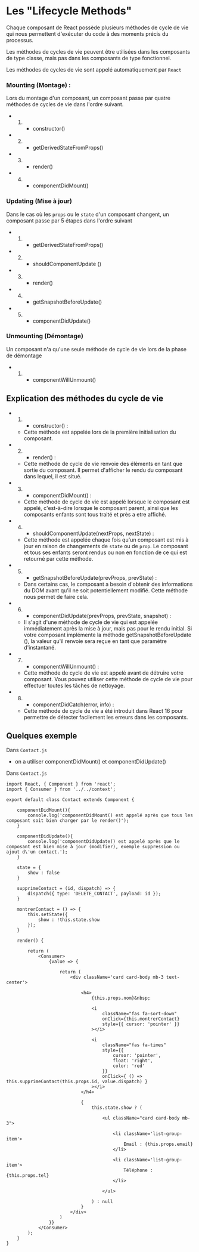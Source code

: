 # Les "Lifecycle Methods"

Chaque composant de React possède plusieurs méthodes de cycle de vie qui nous permettent d'exécuter du code à des moments précis du processus.

Les méthodes de cycles de vie peuvent être utilisées dans les composants de type classe, mais pas dans les composants de type fonctionnel.

Les méthodes de cycles de vie sont appelé automatiquement par `React`

### Mounting (Montage) :

Lors du montage d'un composant, un composant passe par quatre méthodes de cycles de vie dans l'ordre suivant.

- 1) - constructor()
- 2) - getDerivedStateFromProps()
- 3) - render()
- 4) - componentDidMount()

### Updating (Mise à jour)

Dans le cas où les `props` ou le `state` d'un composant changent, un composant passe par 5 étapes dans l'ordre suivant

- 1) - getDerivedStateFromProps()
- 2) - shouldComponentUpdate ()
- 3) - render()
- 4) - getSnapshotBeforeUpdate()
- 5) - componentDidUpdate()

### Unmounting (Démontage)

Un composant n'a qu'une seule méthode de cycle de vie lors de la phase de démontage

- 1) - componentWillUnmount()


## Explication des méthodes du cycle de vie

- 1) - constructor() :

    -  Cette méthode est appelée lors de la première initialisation du composant. 

- 2) - render() : 

    - Cette méthode de cycle de vie renvoie des éléments en tant que sortie du composant. Il permet d'afficher le rendu du composant dans lequel, il est situé.

- 3) - componentDidMount() : 

    - Cette méthode de cycle de vie est appelé lorsque le composant est appelé, c'est-à-dire lorsque le composant parent, ainsi que les composants enfants sont tous traité et près a etre affiché.

- 4) - shouldComponentUpdate(nextProps, nextState) :

    - Cette méthode est appelée chaque fois qu'un composant est mis à jour en raison de changements de `state` ou de `prop`. Le composant et tous ses enfants seront rendus ou non en fonction de ce qui est retourné par cette méthode.

- 5) - getSnapshotBeforeUpdate(prevProps, prevState) :

    - Dans certains cas, le composant a besoin d'obtenir des informations du DOM avant qu'il ne soit potentiellement modifié. Cette méthode nous permet de faire cela.

- 6) - componentDidUpdate(prevProps, prevState, snapshot) :

    - Il s'agit d'une méthode de cycle de vie qui est appelée immédiatement après la mise à jour, mais pas pour le rendu initial. Si votre composant implémente la méthode getSnapshotBeforeUpdate (), la valeur qu'il renvoie sera reçue en tant que paramètre d'instantané.

- 7) - componentWillUnmount() :

    - Cette méthode de cycle de vie est appelé avant de détruire votre composant. Vous pouvez utiliser cette méthode de cycle de vie pour effectuer toutes les tâches de nettoyage.

- 8) - componentDidCatch(error, info) :

    - Cette méthode de cycle de vie a été introduit dans React 16 pour permettre de détecter facilement les erreurs dans les composants.




## Quelques exemple

Dans `Contact.js`

- on a utiliser componentDidMount() et componentDidUpdate()

Dans `Contact.js`

    import React, { Component } from 'react';
    import { Consumer } from '../../context';

    export default class Contact extends Component {

        componentDidMount(){
            console.log('componentDidMount() est appelé après que tous les composant soit bien charger par le render()');
        }

        componentDidUpdate(){
            console.log('componentDidUpdate() est appelé après que le composant est bien mise à jour (modifier), exemple suppression ou ajout d\'un contact.');
        }

        state = {
            show : false
        }

        supprimeContact = (id, dispatch) => {
            dispatch({ type: 'DELETE_CONTACT', payload: id });
        }

        montrerContact = () => {
            this.setState({
                show : !this.state.show
            });
        }

        render() {

            return (
                <Consumer>
                    {value => {

                        return (
                            <div className='card card-body mb-3 text-center'>

                                <h4>
                                    {this.props.nom}&nbsp; 

                                    <i 
                                        className="fas fa-sort-down" 
                                        onClick={this.montrerContact} 
                                        style={{ cursor: 'pointer' }}
                                    ></i>

                                    <i 
                                        className="fas fa-times"
                                        style={{
                                            cursor: 'pointer',
                                            float: 'right',
                                            color: 'red'
                                        }}
                                        onClick={ () => this.supprimeContact(this.props.id, value.dispatch) }
                                    ></i>
                                </h4>

                                { 
                                    this.state.show ? (

                                        <ul className="card card-body mb-3">

                                            <li className='list-group-item'>
                                                Email : {this.props.email}
                                            </li>

                                            <li className='list-group-item'>
                                                Téléphone : {this.props.tel}
                                            </li>

                                        </ul>

                                    ) : null
                                }
                            </div>
                        )
                    }}
                </Consumer>
            );
        }
    }
